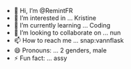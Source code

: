 - 👋 Hi, I’m @RemintFR
- 👀 I’m interested in ... Kristine
- 🌱 I’m currently learning ... Coding
- 💞️ I’m looking to collaborate on ... nun  
- 📫 How to reach me ... snap:vannflask
- 😄 Pronouns: ... 2 genders, male
- ⚡ Fun fact: ... assy

